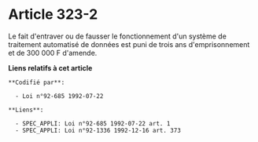 # Article 323-2

Le fait d'entraver ou de fausser le fonctionnement d'un système de traitement automatisé de données est puni de trois ans
d'emprisonnement et de 300 000 F d'amende.

**Liens relatifs à cet article**

	**Codifié par**:

	  - Loi n°92-685 1992-07-22

	**Liens**:

	  - SPEC_APPLI: Loi n°92-685 1992-07-22 art. 1
	  - SPEC_APPLI: Loi n°92-1336 1992-12-16 art. 373
